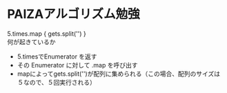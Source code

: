 # PAIZAアルゴリズム勉強
5.times.map { gets.split('') }  
何が起きているか  
- 5.timesでEnumerator を返す
- その Enumerator に対して .map を呼び出す
- mapによってgets.split('')が配列に集められる（この場合、配列のサイズは５なので、５回実行される）
